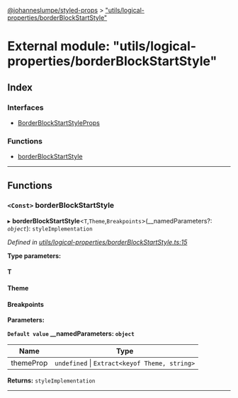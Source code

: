 [@johanneslumpe/styled-props](../README.md) > ["utils/logical-properties/borderBlockStartStyle"](../modules/_utils_logical_properties_borderblockstartstyle_.md)

# External module: "utils/logical-properties/borderBlockStartStyle"

## Index

### Interfaces

* [BorderBlockStartStyleProps](../interfaces/_utils_logical_properties_borderblockstartstyle_.borderblockstartstyleprops.md)

### Functions

* [borderBlockStartStyle](_utils_logical_properties_borderblockstartstyle_.md#borderblockstartstyle)

---

## Functions

<a id="borderblockstartstyle"></a>

### `<Const>` borderBlockStartStyle

▸ **borderBlockStartStyle**<`T`,`Theme`,`Breakpoints`>(__namedParameters?: *`object`*): `styleImplementation`

*Defined in [utils/logical-properties/borderBlockStartStyle.ts:15](https://github.com/johanneslumpe/styled-props/blob/8e709f1/src/utils/logical-properties/borderBlockStartStyle.ts#L15)*

**Type parameters:**

#### T 
#### Theme 
#### Breakpoints 
**Parameters:**

**`Default value` __namedParameters: `object`**

| Name | Type |
| ------ | ------ |
| themeProp | `undefined` \| `Extract<keyof Theme, string>` |

**Returns:** `styleImplementation`

___

